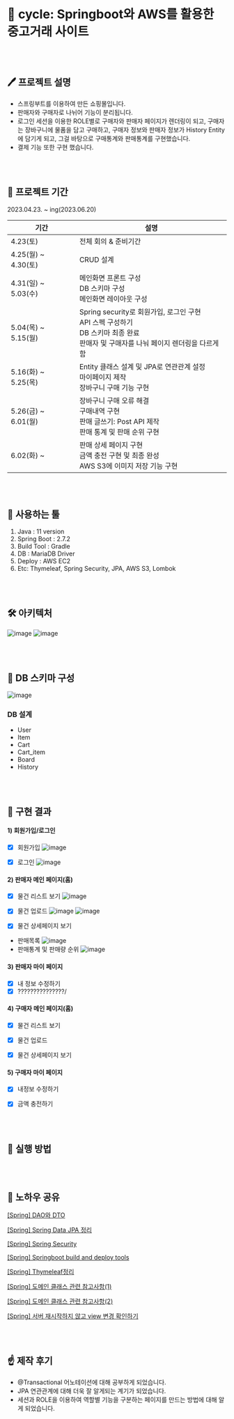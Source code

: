 # 📢 cycle: Springboot와 AWS를 활용한 중고거래 사이트

<br><br>

## 🖊️ 프로젝트 설명
- 스프링부트를 이용하여 만든 쇼핑몰입니다.
- 판매자와 구매자로 나뉘어 기능이 분리됩니다.
- 로그인 세션을 이용한 ROLE별로 구매자와 판매자 페이지가 렌더링이 되고, 구매자는 장바구니에 물품을 담고 구매하고, 구매자 정보와 판매자 정보가 History Entity에 담기게 되고, 그걸 바탕으로 구매통계와 판매통계를 구현했습니다.
- 결제 기능 또한 구현 했습니다.

<br><br>

## 📆 프로젝트 기간

2023.04.23. ~ ing(2023.06.20)

| 기간                | 설명                                                         |
| ------------------- | ------------------------------------------------------------ |
| 4.23(토)            | 전체 회의 & 준비기간                                          |
| 4.25(월) ~ 4.30(토) | CRUD 설계                                                     |
| 4.31(일) ~ 5.03(수) | 메인화면 프론트 구성<br />DB 스키마 구성<br />메인화면 레이아웃 구성 |
| 5.04(목) ~ 5.15(월) | Spring security로 회원가입, 로그인 구현<br />API 스펙 구성하기<br />DB 스키마 최종 완료<br />판매자 및 구매자를 나눠 페이지 렌더링을 다르게 함 |
| 5.16(화) ~ 5.25(목) | Entity 클래스 설계 및 JPA로 연관관계 설정<br />마이페이지 제작<br /> 장바구니 구매 기능 구현 |
| 5.26(금) ~ 6.01(월) | 장바구니 구매 오류 해결<br />구매내역 구현<br /> 판매 글쓰기: Post API 제작<br /> 판매 통계 및 판매 순위 구현 |
| 6.02(화) ~  | 판매 상세 페이지 구현<br />금액 충전 구현 및 최종 완성<br /> AWS S3에 이미지 저장 기능 구현 |

<br><br>

## 📍 사용하는 툴

1. Java : 11 version
2. Spring Boot : 2.7.2
3. Build Tool : Gradle
4. DB : MariaDB Driver
5. Deploy : AWS EC2
6. Etc: Thymeleaf, Spring Security, JPA, AWS S3, Lombok
   
<br><br>

## 🛠 아키텍처
![image](https://github.com/kyounggseo/cycle/assets/102573192/3d536912-2221-4f4d-8300-0dcf698c5232)
![image](https://github.com/kyounggseo/cycle/assets/102573192/b627d3cb-1d68-44dc-b9ff-d484d528564f)

<br><br>

## 💾 DB 스키마 구성
![image](https://github.com/kyounggseo/cycle/assets/102573192/31076554-7703-4b3a-a61d-87930e68ae8b)

<h3>DB 설계</h3>

- User
- Item
- Cart
- Cart_item
- Board
- History
  
<br><br>

## 🎯 구현 결과

#### 1) 회원가입/로그인
- [x] 회원가입
![image](https://github.com/kyounggseo/cycle/assets/102573192/6e597f73-b1ea-489a-835e-3967ea6bf6c6)

- [x] 로그인
![image](https://github.com/kyounggseo/cycle/assets/102573192/f4fe0667-b9e7-40d0-99a5-98b6148fa082)

#### 2) 판매자 메인 페이지(홈)

- [x] 물건 리스트 보기
![image](https://github.com/kyounggseo/cycle/assets/102573192/6dbbb4da-db64-4100-b849-612c7a177df3)

- [x] 물건 업로드
![image](https://github.com/kyounggseo/cycle/assets/102573192/667e9768-33e7-4cbe-bc7e-82efc4493e8f)
![image](https://github.com/kyounggseo/cycle/assets/102573192/10ef9fd7-48f5-4388-a318-56461ae02f77)

- [x] 물건 상세페이지 보기<br>

- 판매목록
![image](https://github.com/kyounggseo/cycle/assets/102573192/a3c1700b-2682-4c32-85e4-dfec246d796f)
- 판매통계 및 판매량 순위
![image](https://github.com/kyounggseo/cycle/assets/102573192/dc945523-3d1a-43b3-9cd4-c717d3d4efee)

#### 3) 판매자 마이 페이지

- [x] 내 정보 수정하기
- [x] ???????????????/

#### 4) 구매자 메인 페이지(홈)

- [x] 물건 리스트 보기

- [x] 물건 업로드

- [x] 물건 상세페이지 보기

#### 5) 구매자 마이 페이지
- [x] 내정보 수정하기
- [x] 금액 충전하기

      
<br><br>

## 🥁 실행 방법

<br><br>

## 🔖 노하우 공유

[[Spring] DAO와 DTO](https://github.com/kyounggseo/share-knowhow/blob/main/share%20knowhow%20/%5BSpring%5D%20DAO%EC%99%80%20DTO.md)

[[Spring] Spring Data JPA 정리](https://github.com/kyounggseo/share-knowhow/blob/main/share%20knowhow%20/%5BSpring%5D%20Spring%20Data%20JPA%20%EC%A0%95%EB%A6%AC.md)

[[Spring] Spring Security](https://github.com/kyounggseo/share-knowhow/blob/main/share%20knowhow%20/%5BSpring%5D%20Spring%20Security.md)

[[Spring] Springboot build and deploy tools](https://github.com/kyounggseo/share-knowhow/blob/main/share%20knowhow%20/%5BSpring%5D%20Springboot%20build%20and%20deploy%20tools.md)

[[Spring] Thymeleaf정리](https://github.com/kyounggseo/share-knowhow/blob/main/share%20knowhow%20/%5BSpring%5D%20Thymeleaf%EC%A0%95%EB%A6%AC.md)

[[Spring] 도메인 클래스 관련 참고사항(1)](https://github.com/kyounggseo/share-knowhow/blob/main/share%20knowhow%20/%5BSpring%5D%20%EB%8F%84%EB%A9%94%EC%9D%B8%20%ED%81%B4%EB%9E%98%EC%8A%A4%20%EA%B4%80%EB%A0%A8%20%EC%B0%B8%EA%B3%A0%EC%82%AC%ED%95%AD(1).md)

[[Spring] 도메인 클래스 관련 참고사항(2)](https://github.com/kyounggseo/share-knowhow/blob/main/share%20knowhow%20/%5BSpring%5D%20%EB%8F%84%EB%A9%94%EC%9D%B8%20%ED%81%B4%EB%9E%98%EC%8A%A4%20%EA%B4%80%EB%A0%A8%20%EC%B0%B8%EA%B3%A0%EC%82%AC%ED%95%AD(2).md)

[[Spring] 서버 재시작하지 않고 view 변경 확인하기](https://github.com/kyounggseo/share-knowhow/blob/main/share%20knowhow%20/%5BSpring%5D%20%EC%84%9C%EB%B2%84%20%EC%9E%AC%EC%8B%9C%EC%9E%91%ED%95%98%EC%A7%80%20%EC%95%8A%EA%B3%A0%20view%20%EB%B3%80%EA%B2%BD%20%ED%99%95%EC%9D%B8%ED%95%98%EA%B8%B0.md)

<br><br>

## ☝ 제작 후기
- @Transactional 어노테이션에 대해 공부하게 되었습니다.
- JPA 연관관계에 대해 더욱 잘 알게되는 계기가 되었습니다.
- 세션과 ROLE을 이용하여 역할별 기능을 구분하는 페이지를 만드는 방법에 대해 알게 되었습니다.
